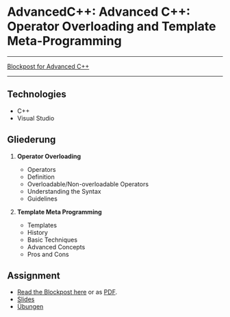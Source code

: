 # AdvancedC++: Advanced C++: Operator Overloading and Template Meta-Programming
--- 

[Blockpost for Advanced C++](./index.md)

---

## Technologies

* C++
* Visual Studio

## Gliederung

1. **Operator Overloading**
    + Operators
    + Definition
    + Overloadable/Non-overloadable Operators
    + Understanding the Syntax
    + Guidelines

2. **Template Meta Programming**
    + Templates 
    + History
    + Basic Techniques
    + Advanced Concepts
    + Pros and Cons

## Assignment

+ [Read the Blockpost here](./index.md) or as [PDF](todo!).
+ [Slides](https://inf-git.fh-rosenheim.de/sMECrojask/KP_Cplusplus_Adv/blob/master/Advanced%20C++%20final.pdf)
+ [Übungen](https://inf-git.fh-rosenheim.de/sMECrojask/KP_Cplusplus_Adv)